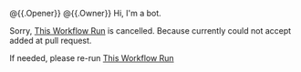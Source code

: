 @{{.Opener}} @{{.Owner}}
Hi, I'm a bot.

Sorry, [This Workflow Run]({{.RunUrl}}) is cancelled.
Because currently could not accept added at pull request.

If needed, please re-run [This Workflow Run]({{.RunUrl}})
